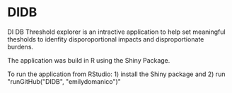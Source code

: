 # DIDB
DI DB Threshold explorer is an intractive application to help set meaningful thesholds to idenfity disporoportional impacts and disproportionate burdens.

The application was build in R using the Shiny Package.

To run the application from RStudio: 1) install the Shiny package and 2) run "runGitHub("DIDB", "emilydomanico")"



